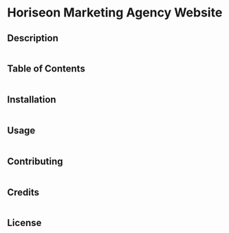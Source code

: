 # Horiseon Marketing Agency Website

## Description
```

```

## Table of Contents
```

```

## Installation
```

```

## Usage
```

```

## Contributing
```

```

## Credits
```

```

## License
```

```